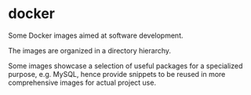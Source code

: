 # docker

Some Docker images aimed at software development.

The images are organized in a directory hierarchy.

Some images showcase a selection of useful packages for a specialized purpose,
e.g. MySQL, hence provide snippets to be reused in more comprehensive images
for actual project use.
